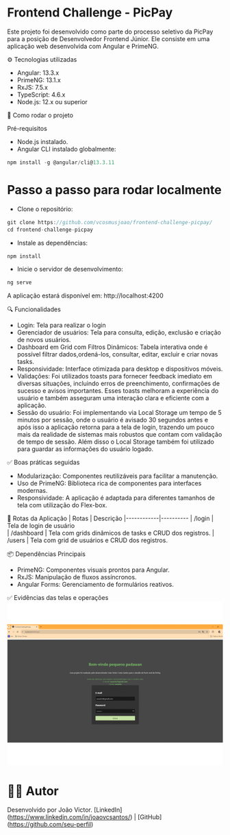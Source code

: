 # Frontend Challenge - PicPay

Este projeto foi desenvolvido como parte do processo seletivo da PicPay para a posição de Desenvolvedor Frontend Júnior. Ele consiste em uma aplicação web desenvolvida com Angular e PrimeNG.

⚙️ Tecnologias utilizadas
- Angular: 13.3.x
- PrimeNG: 13.1.x
- RxJS: 7.5.x
- TypeScript: 4.6.x
- Node.js: 12.x ou superior

🚀 Como rodar o projeto

Pré-requisitos
- Node.js instalado.
- Angular CLI instalado globalmente:
```javascript
npm install -g @angular/cli@13.3.11
```


# Passo a passo para rodar localmente
- Clone o repositório:
```javascript
git clone https://github.com/vcosmusjoao/frontend-challenge-picpay/
cd frontend-challenge-picpay
```
- Instale as dependências:
```javascript
npm install
```
- Inicie o servidor de desenvolvimento:
```javascript
ng serve
```
A aplicação estará disponível em: http://localhost:4200

🔍 Funcionalidades
- Login:
  Tela para realizar o login
- Gerenciador de usuários:
   Tela para consulta, edição, exclusão e criação de novos usuários.
- Dashboard em Grid com Filtros Dinâmicos:
    Tabela interativa onde é possível filtrar dados,ordená-los, consultar, editar, excluir e criar novas tasks.
- Responsividade:
    Interface otimizada para desktop e dispositivos móveis.
- Validações:
    Foi utilizados toasts para fornecer feedback imediato em diversas situações, incluindo erros de preenchimento, confirmações de sucesso e avisos importantes. Esses toasts  melhoram a experiência do usuário e também asseguram uma interação clara e eficiente com a aplicação.
- Sessão do usuário:
  Foi implementando via Local Storage um tempo de 5 minutos por sessão, onde o usuário é avisado 30 segundos antes e após isso a aplicação retorna para a tela de login, trazendo um pouco mais da realidade de sistemas mais robustos que contam com validação de tempo de sessão. Além disso o Local Storage também foi utilizado para guardar as informações do usuário logado.

  
✅ Boas práticas seguidas
- Modularização: Componentes reutilizáveis para facilitar a manutenção.
- Uso de PrimeNG: Biblioteca rica de componentes para interfaces modernas.
- Responsividade: A aplicação é adaptada para diferentes tamanhos de tela com utilização do Flex-box.



🔄 Rotas da Aplicação
| Rotas      | Descrição
|------------|----------
| /login     | Tela de login de usuário  
| /dashboard | Tela com grids dinâmicos de tasks e CRUD dos registros.
| /users     | Tela com grid de usuários e CRUD dos registros.


📦 Dependências Principais
- PrimeNG: Componentes visuais prontos para Angular.
- RxJS: Manipulação de fluxos assíncronos.
- Angular Forms: Gerenciamento de formulários reativos.

✅ Evidências das telas e operações
![GIF](https://github.com/vcosmusjoao/frontend-challenge-picpay/blob/master/steps_challenge.gif?raw=true)



# 👨‍💻 Autor
Desenvolvido por João Victor.
[LinkedIn] (https://www.linkedin.com/in/joaovcsantos/) | [GitHub] (https://github.com/seu-perfil)
